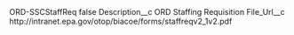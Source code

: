 <?xml version="1.0" encoding="UTF-8"?>
<CustomMetadata xmlns="http://soap.sforce.com/2006/04/metadata" xmlns:xsi="http://www.w3.org/2001/XMLSchema-instance" xmlns:xsd="http://www.w3.org/2001/XMLSchema">
    <label>ORD-SSCStaffReq</label>
    <protected>false</protected>
    <values>
        <field>Description__c</field>
        <value xsi:type="xsd:string">ORD Staffing Requisition</value>
    </values>
    <values>
        <field>File_Url__c</field>
        <value xsi:type="xsd:string">http://intranet.epa.gov/otop/biacoe/forms/staffreqv2_1v2.pdf</value>
    </values>
</CustomMetadata>

